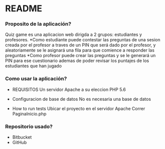 # README #

### Proposito de la aplicación? ###

  Quiz game es una aplicacion web dirigda a 2 grupos: estudiantes y profesores.
  *Como estudiante puede contestar las preguntas de una sesion creada por el profesor a traves de un PIN que será dado por el profesor, y aleatoriamente se le asignará una fila para que comience a responder las preguntas
  *Como profesor puede crear las preguntas y se le generará un PIN para ese cuestionario ademas de poder revisar los puntajes de los estudiantes que han jugado

### Como usar la aplicación? ###
* REQUISITOS
  Un servidor Apache a su eleccion
  PHP 5.6

* Configuracion de base de datos
  No es necesaria una base de datos

* How to run tests
  Ubicar el proyecto en el servidor Apache
  Correr PaginaInicio.php

### Repositorio usado? ###

* Bitbucket
* GitHub